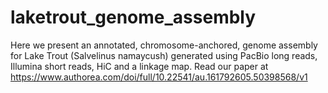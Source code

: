 # laketrout_genome_assembly
Here we present an annotated, chromosome-anchored, genome assembly for Lake Trout (Salvelinus namaycush) generated using PacBio long reads, Illumina short reads, HiC and a linkage map.
Read our paper at https://www.authorea.com/doi/full/10.22541/au.161792605.50398568/v1
